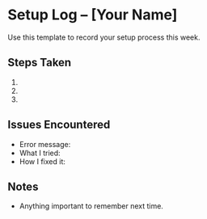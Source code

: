 # Setup Log – [Your Name]

Use this template to record your setup process this week.

## Steps Taken
1.
2.
3.

## Issues Encountered
- Error message:
- What I tried:
- How I fixed it:

## Notes
- Anything important to remember next time.
